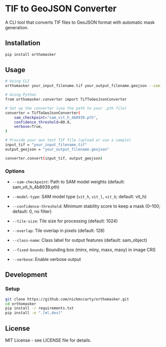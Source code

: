 # TIF to GeoJSON Converter

A CLI tool that converts TIF files to GeoJSON format with automatic mask generation.

## Installation

```bash
pip install orthomasker
```

## Usage

```bash
# Using CLI
orthomasker your_input_filename.tif your_output_filename.geojson --sam-checkpoint sam_vit_h_4b8939.pth --confidence-threshold 80 --verbose

# Using Python
from orthomasker.converter import TifToGeoJsonConverter

# Set up the converter (use the path to your .pth file)
converter = TifToGeoJsonConverter(
    sam_checkpoint="sam_vit_h_4b8939.pth",
    confidence_threshold=80.0,
    verbose=True,
)

# Provide your own test TIF file (upload or use a sample)
input_tif = "your_input_filename.tif"
output_geojson = "your_output_filename.geojson"

converter.convert(input_tif, output_geojson)
```

### Options

- `--sam-checkpoint`: Path to SAM model weights (default: sam_vit_h_4b8939.pth)

- `--model-type`: SAM model type (`vit_h`, `vit_l`, `vit_b`; default: vit_h)

- `--confidence-threshold`: Minimum stability score to keep a mask (0–100; default: 0, no filter)

- `--tile-size`: Tile size for processing (default: 1024)

- `--overlap`: Tile overlap in pixels (default: 128)

- `--class-name`: Class label for output features (default: sam_object)

- `--fixed-bounds`: Bounding box (minx, miny, maxx, maxy) in image CRS

- `--verbose`: Enable verbose output

## Development

### Setup

```bash
git clone https://github.com/nickmccarty/orthomasker.git
cd orthomasker
pip install -r requirements.txt
pip install -e ".[ml,dev]"
```

## License

MIT License - see LICENSE file for details.
